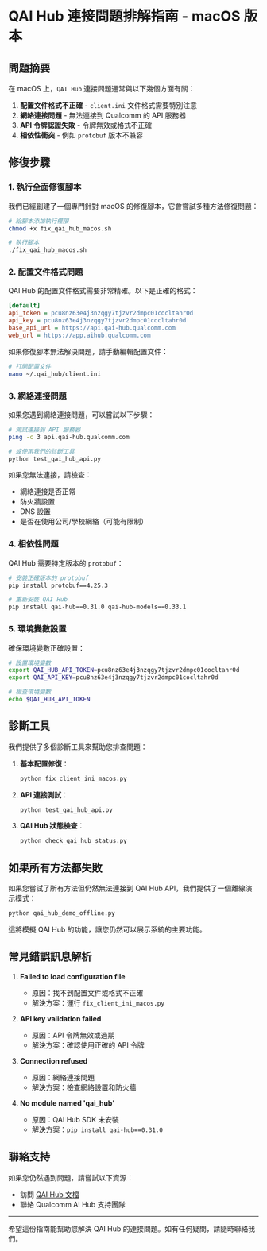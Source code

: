 # QAI Hub 連接問題排解指南 - macOS 版本

## 問題摘要

在 macOS 上，`QAI Hub` 連接問題通常與以下幾個方面有關：

1. **配置文件格式不正確** - `client.ini` 文件格式需要特別注意
2. **網絡連接問題** - 無法連接到 Qualcomm 的 API 服務器
3. **API 令牌認證失敗** - 令牌無效或格式不正確
4. **相依性衝突** - 例如 `protobuf` 版本不兼容

## 修復步驟

### 1. 執行全面修復腳本

我們已經創建了一個專門針對 macOS 的修復腳本，它會嘗試多種方法修復問題：

```bash
# 給腳本添加執行權限
chmod +x fix_qai_hub_macos.sh

# 執行腳本
./fix_qai_hub_macos.sh
```

### 2. 配置文件格式問題

QAI Hub 的配置文件格式需要非常精確。以下是正確的格式：

```ini
[default]
api_token = pcu8nz63e4j3nzqgy7tjzvr2dmpc01cocltahr0d
api_key = pcu8nz63e4j3nzqgy7tjzvr2dmpc01cocltahr0d
base_api_url = https://api.qai-hub.qualcomm.com
web_url = https://app.aihub.qualcomm.com
```

如果修復腳本無法解決問題，請手動編輯配置文件：

```bash
# 打開配置文件
nano ~/.qai_hub/client.ini
```

### 3. 網絡連接問題

如果您遇到網絡連接問題，可以嘗試以下步驟：

```bash
# 測試連接到 API 服務器
ping -c 3 api.qai-hub.qualcomm.com

# 或使用我們的診斷工具
python test_qai_hub_api.py
```

如果您無法連接，請檢查：

- 網絡連接是否正常
- 防火牆設置
- DNS 設置
- 是否在使用公司/學校網絡（可能有限制）

### 4. 相依性問題

QAI Hub 需要特定版本的 `protobuf`：

```bash
# 安裝正確版本的 protobuf
pip install protobuf==4.25.3

# 重新安裝 QAI Hub
pip install qai-hub==0.31.0 qai-hub-models==0.33.1
```

### 5. 環境變數設置

確保環境變數正確設置：

```bash
# 設置環境變數
export QAI_HUB_API_TOKEN=pcu8nz63e4j3nzqgy7tjzvr2dmpc01cocltahr0d
export QAI_API_KEY=pcu8nz63e4j3nzqgy7tjzvr2dmpc01cocltahr0d

# 檢查環境變數
echo $QAI_HUB_API_TOKEN
```

## 診斷工具

我們提供了多個診斷工具來幫助您排查問題：

1. **基本配置修復**：

   ```bash
   python fix_client_ini_macos.py
   ```

2. **API 連接測試**：

   ```bash
   python test_qai_hub_api.py
   ```

3. **QAI Hub 狀態檢查**：

   ```bash
   python check_qai_hub_status.py
   ```

## 如果所有方法都失敗

如果您嘗試了所有方法但仍然無法連接到 QAI Hub API，我們提供了一個離線演示模式：

```bash
python qai_hub_demo_offline.py
```

這將模擬 QAI Hub 的功能，讓您仍然可以展示系統的主要功能。

## 常見錯誤訊息解析

1. **Failed to load configuration file**
   - 原因：找不到配置文件或格式不正確
   - 解決方案：運行 `fix_client_ini_macos.py`

2. **API key validation failed**
   - 原因：API 令牌無效或過期
   - 解決方案：確認使用正確的 API 令牌

3. **Connection refused**
   - 原因：網絡連接問題
   - 解決方案：檢查網絡設置和防火牆

4. **No module named 'qai_hub'**
   - 原因：QAI Hub SDK 未安裝
   - 解決方案：`pip install qai-hub==0.31.0`

## 聯絡支持

如果您仍然遇到問題，請嘗試以下資源：

- 訪問 [QAI Hub 文檔](https://app.aihub.qualcomm.com/docs)
- 聯絡 Qualcomm AI Hub 支持團隊

---

希望這份指南能幫助您解決 QAI Hub 的連接問題。如有任何疑問，請隨時聯絡我們。
